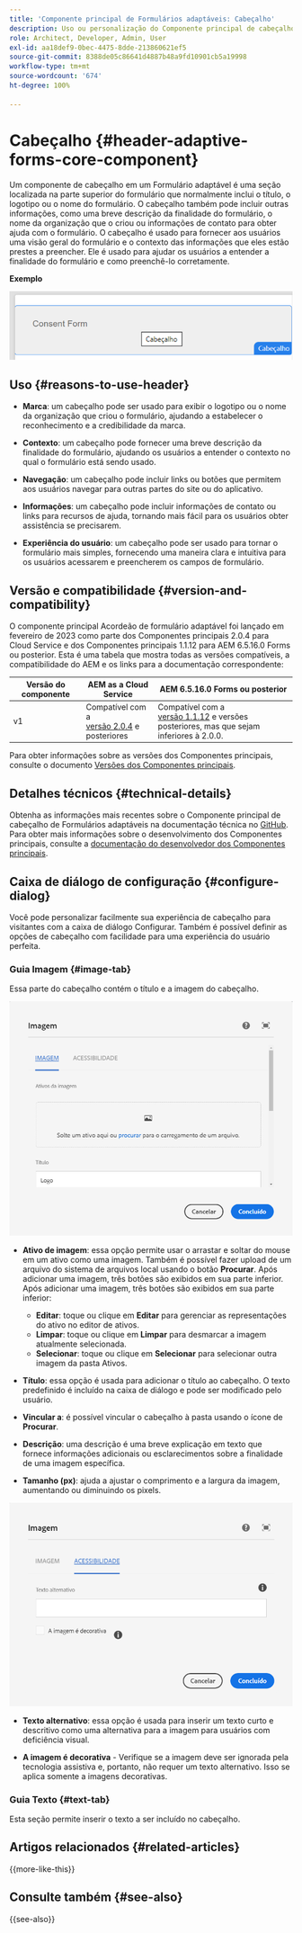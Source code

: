 ```yaml
---
title: 'Componente principal de Formulários adaptáveis: Cabeçalho'
description: Uso ou personalização do Componente principal de cabeçalho de Formulários adaptáveis.
role: Architect, Developer, Admin, User
exl-id: aa18def9-0bec-4475-8dde-213860621ef5
source-git-commit: 8388de05c86641d4887b48a9fd10901cb5a19998
workflow-type: tm+mt
source-wordcount: '674'
ht-degree: 100%

---
```


# Cabeçalho {#header-adaptive-forms-core-component}

Um componente de cabeçalho em um Formulário adaptável é uma seção localizada na parte superior do formulário que normalmente inclui o título, o logotipo ou o nome do formulário. O cabeçalho também pode incluir outras informações, como uma breve descrição da finalidade do formulário, o nome da organização que o criou ou informações de contato para obter ajuda com o formulário. O cabeçalho é usado para fornecer aos usuários uma visão geral do formulário e o contexto das informações que eles estão prestes a preencher. Ele é usado para ajudar os usuários a entender a finalidade do formulário e como preenchê-lo corretamente.

**Exemplo**

![exemplo](/help/adaptive-forms/assets/header.png)

## Uso {#reasons-to-use-header}

- **Marca**: um cabeçalho pode ser usado para exibir o logotipo ou o nome da organização que criou o formulário, ajudando a estabelecer o reconhecimento e a credibilidade da marca.

- **Contexto**: um cabeçalho pode fornecer uma breve descrição da finalidade do formulário, ajudando os usuários a entender o contexto no qual o formulário está sendo usado.

- **Navegação**: um cabeçalho pode incluir links ou botões que permitem aos usuários navegar para outras partes do site ou do aplicativo.

- **Informações**: um cabeçalho pode incluir informações de contato ou links para recursos de ajuda, tornando mais fácil para os usuários obter assistência se precisarem.

- **Experiência do usuário**: um cabeçalho pode ser usado para tornar o formulário mais simples, fornecendo uma maneira clara e intuitiva para os usuários acessarem e preencherem os campos de formulário.

## Versão e compatibilidade {#version-and-compatibility}

O componente principal Acordeão de formulário adaptável foi lançado em fevereiro de 2023 como parte dos Componentes principais 2.0.4 para Cloud Service e dos Componentes principais 1.1.12 para AEM 6.5.16.0 Forms ou posterior. Esta é uma tabela que mostra todas as versões compatíveis, a compatibilidade do AEM e os links para a documentação correspondente:

| Versão do componente | AEM as a Cloud Service | AEM 6.5.16.0 Forms ou posterior |
|---|---|---|
| v1 | Compatível com a <br>[versão 2.0.4](/help/adaptive-forms/version.md) e posteriores | Compatível com a <br>[versão 1.1.12](/help/adaptive-forms/version.md) e versões posteriores, mas que sejam inferiores à 2.0.0. |

Para obter informações sobre as versões dos Componentes principais, consulte o documento [Versões dos Componentes principais](/help/adaptive-forms/version.md).


<!-- ## Sample Component Output {#sample-component-output}

To experience the Accordion Component as well as see examples of its configuration options as well as HTML and JSON output, visit the [Component Library](https://adobe.com/go/aem_cmp_library_accordion). -->


## Detalhes técnicos {#technical-details}

Obtenha as informações mais recentes sobre o Componente principal de cabeçalho de Formulários adaptáveis na documentação técnica no [GitHub](https://github.com/adobe/aem-core-forms-components/tree/master/ui.af.apps/src/main/content/jcr_root/apps/core/fd/components/form/pageheader/v1/pageheader). Para obter mais informações sobre o desenvolvimento dos Componentes principais, consulte a [documentação do desenvolvedor dos Componentes principais](/help/developing/overview.md).

## Caixa de diálogo de configuração {#configure-dialog}

Você pode personalizar facilmente sua experiência de cabeçalho para visitantes com a caixa de diálogo Configurar. Também é possível definir as opções de cabeçalho com facilidade para uma experiência do usuário perfeita.

### Guia Imagem {#image-tab}

Essa parte do cabeçalho contém o título e a imagem do cabeçalho.

![Imagetab](/help/adaptive-forms/assets/header_image.png)

- **Ativo de imagem**: essa opção permite usar o arrastar e soltar do mouse em um ativo como uma imagem. Também é possível fazer upload de um arquivo do sistema de arquivos local usando o botão **Procurar**. Após adicionar uma imagem, três botões são exibidos em sua parte inferior. Após adicionar uma imagem, três botões são exibidos em sua parte inferior:
   - **Editar**: toque ou clique em **Editar** para gerenciar as representações do ativo no editor de ativos.
   - **Limpar**: toque ou clique em **Limpar** para desmarcar a imagem atualmente selecionada.
   - **Selecionar**: toque ou clique em **Selecionar** para selecionar outra imagem da pasta Ativos.

- **Título**: essa opção é usada para adicionar o título ao cabeçalho. O texto predefinido é incluído na caixa de diálogo e pode ser modificado pelo usuário.
- **Vincular a**: é possível vincular o cabeçalho à pasta usando o ícone de **Procurar**.
- **Descrição**: uma descrição é uma breve explicação em texto que fornece informações adicionais ou esclarecimentos sobre a finalidade de uma imagem específica.
- **Tamanho (px)**: ajuda a ajustar o comprimento e a largura da imagem, aumentando ou diminuindo os pixels.

![accessibilitytab](/help/adaptive-forms/assets/header_accessibility.png)

- **Texto alternativo**: essa opção é usada para inserir um texto curto e descritivo como uma alternativa para a imagem para usuários com deficiência visual.

- **A imagem é decorativa** - Verifique se a imagem deve ser ignorada pela tecnologia assistiva e, portanto, não requer um texto alternativo. Isso se aplica somente a imagens decorativas.

### Guia Texto {#text-tab}

Esta seção permite inserir o texto a ser incluído no cabeçalho.

<!--

## Related article {#related-article}

* [Create a standalone Adaptive Form](https://experienceleague.adobe.com/docs/experience-manager-cloud-service/content/forms/adaptive-forms-authoring/authoring-adaptive-forms-core-components/create-an-adaptive-form-on-forms-cs/creating-adaptive-form-core-components.html)

-->

## Artigos relacionados {#related-articles}

{{more-like-this}}

## Consulte também {#see-also}

{{see-also}}
